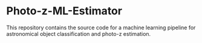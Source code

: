 # Photo-z-ML-Estimator
This repository contains the source code for a machine learning pipeline for astronomical object classification and photo-z estimation.
